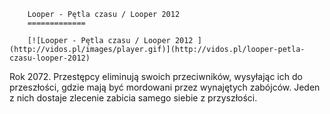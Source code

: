 
        Looper - Pętla czasu / Looper 2012 
        =============
        
        [![Looper - Pętla czasu / Looper 2012 ](http://vidos.pl/images/player.gif)](http://vidos.pl/looper-petla-czasu-looper-2012)
        
        
 Rok 2072. Przestępcy eliminują swoich przeciwników, wysyłając ich do przeszłości, gdzie mają być mordowani przez wynajętych zabójców. Jeden z nich dostaje zlecenie zabicia samego siebie z przyszłości. 
    